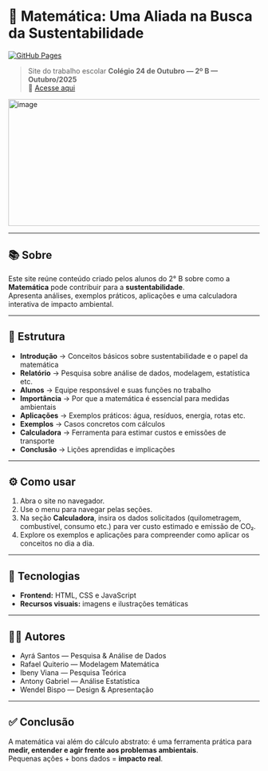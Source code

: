 # 🌱 Matemática: Uma Aliada na Busca da Sustentabilidade

[![GitHub Pages](https://img.shields.io/badge/GitHub%20Pages-Deployed-success?logo=github&style=flat-square)](https://santosxbk.github.io/apresenta-o/)

> Site do trabalho escolar **Colégio 24 de Outubro — 2º B — Outubro/2025**  
> 🔗 [Acesse aqui](https://santosxbk.github.io/Numeralize/)
<img width="1148" height="254" alt="image" src="https://github.com/user-attachments/assets/0050282d-e38f-4569-a2fb-ab2387c37f88" />

---

## 📚 Sobre

Este site reúne conteúdo criado pelos alunos do 2° B sobre como a **Matemática** pode contribuir para a **sustentabilidade**.  
Apresenta análises, exemplos práticos, aplicações e uma calculadora interativa de impacto ambiental.

---

## 🧭 Estrutura

- **Introdução** → Conceitos básicos sobre sustentabilidade e o papel da matemática  
- **Relatório** → Pesquisa sobre análise de dados, modelagem, estatística etc.  
- **Alunos** → Equipe responsável e suas funções no trabalho  
- **Importância** → Por que a matemática é essencial para medidas ambientais  
- **Aplicações** → Exemplos práticos: água, resíduos, energia, rotas etc.  
- **Exemplos** → Casos concretos com cálculos  
- **Calculadora** → Ferramenta para estimar custos e emissões de transporte  
- **Conclusão** → Lições aprendidas e implicações

---

## ⚙️ Como usar

1. Abra o site no navegador.  
2. Use o menu para navegar pelas seções.  
3. Na seção **Calculadora**, insira os dados solicitados (quilometragem, combustível, consumo etc.) para ver custo estimado e emissão de CO₂.  
4. Explore os exemplos e aplicações para compreender como aplicar os conceitos no dia a dia.

---

## 🔧 Tecnologias

- **Frontend:** HTML, CSS e JavaScript  
- **Recursos visuais:** imagens e ilustrações temáticas  

---

## 👨‍🎓 Autores

- Ayrá Santos — Pesquisa & Análise de Dados  
- Rafael Quiterio — Modelagem Matemática  
- Ibeny Viana — Pesquisa Teórica  
- Antony Gabriel — Análise Estatística  
- Wendel Bispo — Design & Apresentação  

---

## ✅ Conclusão

A matemática vai além do cálculo abstrato: é uma ferramenta prática para **medir, entender e agir frente aos problemas ambientais**.  
Pequenas ações + bons dados = **impacto real**.
